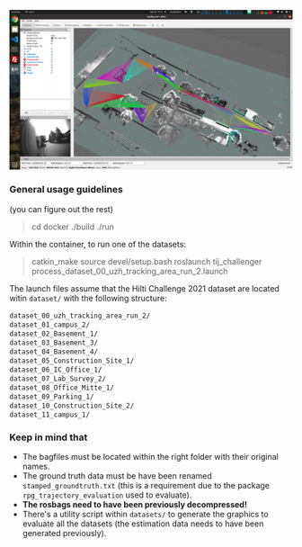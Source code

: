 ![Slamming](images/slamming.png)


### General usage guidelines

(you can figure out the rest)

> cd docker 
> ./build
> ./run

Within the container, to run one of the datasets:

> catkin_make
> source devel/setup.bash
> roslaunch tij_challenger process_dataset_00_uzh_tracking_area_run_2.launch

The launch files assume that the Hilti Challenge 2021 dataset are located witin `dataset/` with the following structure:

```
dataset_00_uzh_tracking_area_run_2/
dataset_01_campus_2/
dataset_02_Basement_1/
dataset_03_Basement_3/
dataset_04_Basement_4/
dataset_05_Construction_Site_1/
dataset_06_IC_Office_1/
dataset_07_Lab_Survey_2/
dataset_08_Office_Mitte_1/
dataset_09_Parking_1/
dataset_10_Construction_Site_2/
dataset_11_campus_1/
```

### Keep in mind that

* The bagfiles must be located within the right folder with their original names.
* The ground truth data must be have been renamed `stamped_groundtruth.txt` (this is a requirement due to the package `rpg_trajectory_evaluation` used to evaluate).
* **The rosbags need to have been previously decompressed!**
* There's a utility script within `datasets/` to generate the graphics to evaluate all the datasets (the estimation data needs to have been generated previously).

